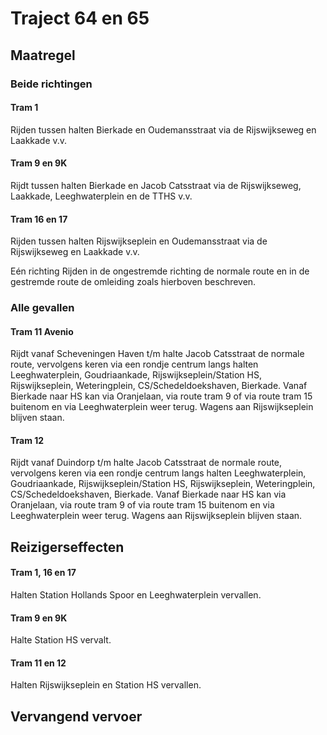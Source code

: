 # Traject 64 en 65
## Maatregel
### Beide richtingen

#### Tram 1
Rijden tussen halten Bierkade en Oudemansstraat via de Rijswijkseweg en Laakkade v.v.

#### Tram 9 en 9K
Rijdt tussen halten Bierkade en Jacob Catsstraat via de Rijswijkseweg, Laakkade, Leeghwaterplein en de TTHS v.v.

#### Tram 16 en 17
Rijden tussen halten Rijswijkseplein en Oudemansstraat via de Rijswijkseweg en Laakkade v.v.

Eén richting
Rijden in de ongestremde richting de normale route en in de gestremde route de omleiding zoals hierboven beschreven.

### Alle gevallen

#### Tram 11 Avenio
Rijdt vanaf Scheveningen Haven t/m halte Jacob Catsstraat de normale route, vervolgens keren via een rondje centrum langs halten Leeghwaterplein, Goudriaankade, Rijswijkseplein/Station HS, Rijswijkseplein, Weteringplein, CS/Schedeldoekshaven, Bierkade. Vanaf Bierkade naar HS kan via Oranjelaan, via route tram 9 of via route tram 15 buitenom en via Leeghwaterplein weer terug.
Wagens aan Rijswijkseplein blijven staan.

#### Tram 12
Rijdt vanaf Duindorp t/m halte Jacob Catsstraat de normale route, vervolgens keren via een rondje centrum langs halten Leeghwaterplein, Goudriaankade, Rijswijkseplein/Station HS, Rijswijkseplein, Weteringplein, CS/Schedeldoekshaven, Bierkade. Vanaf Bierkade naar HS kan via Oranjelaan, via route tram 9 of via route tram 15 buitenom en via Leeghwaterplein weer terug.
Wagens aan Rijswijkseplein blijven staan.

## Reizigerseffecten

#### Tram 1, 16 en 17
Halten Station Hollands Spoor en Leeghwaterplein vervallen.

#### Tram 9 en 9K
Halte Station HS vervalt.

#### Tram 11 en 12
Halten Rijswijkseplein en Station HS vervallen.

## Vervangend vervoer


